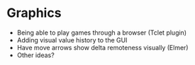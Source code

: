 Graphics
========

-   Being able to play games through a browser (Tclet plugin)
-   Adding visual value history to the GUI
-   Have move arrows show delta remoteness visually (Elmer)
-   Other ideas?

